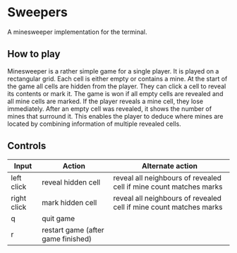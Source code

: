 # Sweepers
A minesweeper implementation for the terminal.


## How to play
Minesweeper is a rather simple game for a single player. It is played on a rectangular grid. Each cell is either empty or contains a mine.
At the start of the game all cells are hidden from the player. They can click a cell to reveal its contents or mark it.
The game is won if all empty cells are revealed and all mine cells are marked. If the player reveals a mine cell, they
lose immediately. After an empty cell was revealed, it shows the number of mines that surround it. This enables the player to
deduce where mines are located by combining information of multiple revealed cells.


## Controls
| Input       | Action                             | Alternate action                                                   |
|-------------|------------------------------------|--------------------------------------------------------------------|
| left click  | reveal hidden cell                 | reveal all neighbours of revealed cell if mine count matches marks |
| right click | mark hidden cell                   | reveal all neighbours of revealed cell if mine count matches marks |
| q           | quit game                          |                                                                    |
| r           | restart game (after game finished) |                                                                    |
